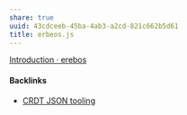 ```yaml
---
share: true
uuid: 43cdceeb-45ba-4ab3-a2cd-821c662b5d61
title: erbeos.js
---
```

[Introduction · erebos](https://erebos.js.org/docs/introduction)

#### Backlinks

* [CRDT JSON tooling](/6b039d8a-9e0a-4edb-8e41-632912884375)